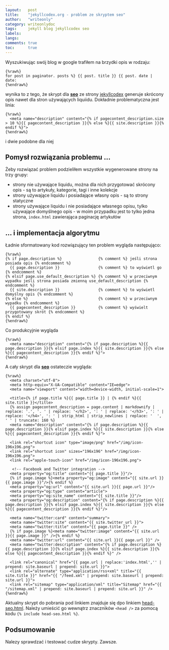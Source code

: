 ```yaml
---
layout:   post
title:    "jekyllcodex.org - problem ze skryptem seo"
author:   "writeonly"
category: writeonlydoc
tags:     jekyll blog jekyllcodex seo
labels:
langs:
comments: true
toc:      true
---
```


Wyszukiwując swój blog w google trafiłem na brzydki opis w rodzaju: 
```jekyll
{%raw%}
for post in paginator. posts %} {{ post. title }} {{ post. date | date:
{%endraw%}
```
wynika to z tego, że skrypt dla **[seo](/posts-by-tags/seo)**
ze strony [jekyllcodex](<https://jekyllcodex.org/without-plugin/seo/>)
generuje skrócony opis nawet dla stron używających liquiidu.
Dokładnie problematyczna jest linia:

```jekyll
{%raw%}
  <meta name="description" content="{% if pagecontent_description.size > 10 %}{{ pagecontent_description }}{% else %}{{ site.description }}{% endif %}">
{%endraw%}
```
i dwie podobne dla niej

## Pomysł rozwiązania problemu ...
Żeby rozwiązać problem podzieliłem  wszystkie wygenerowane strony na trzy grupy:
* strony nie używające liquidu, można dla nich przygotować skrócony opis - są to artykuły, kategorie, tagi i inne kolekcje
* strony używające liquidu i posiadające własny opis - są to strony statyczne
* strony używające liquidu i nie posiadające własnego opisu, tylko używające domyślnego opis - w moim przypadku jest to tylko jedna strona, 
`index.html` zawierająca paginację artykułów

## ... i implementacja algorytmu
Ładnie sformatowany kod rozwiązujący ten problem wygląda następująco:
```jekyll
{%raw%}
{% if page.description %}                {% comment %} jeśli strona posiada opis {% endcomment %}      
  {{ page.description }}                 {% comment %} to wyświetl go  {% endcomment %}      
{% elsif page.use_default_description %} {% comment %} w przeciwnym wypadku jeśli strona posiada zmienną use_default_description {% endcomment %}  
  {{ site.description }}                 {% comment %} to wyświetl domyślny opis {% endcomment %}  
{% else %}                               {% comment %} w przeciwnym wypadku {% endcomment %}  
  {{ pagecontent_description }}          {% comment %} wyświelt przygotowany skrót {% endcomment %} 
{% endif %}
{%endraw%}
```

Co produkcyjnie wygląda 
```jekyll
{%raw%}
  <meta name="description" content="{% if page.description %}{{ page.description }}{% elsif page.index %}{{ site.description }}{% else %}{{ pagecontent_description }}{% endif %}">
{%endraw%}
```
A cały skrypt dla **[seo](/posts-by-tags/seo)** ostateczie wygląda:
```jekyll
{%raw%}
  <meta charset="utf-8">
  <meta http-equiv="X-UA-Compatible" content="IE=edge">
  <meta name="viewport" content="width=device-width, initial-scale=1">

  <title>{% if page.title %}{{ page.title }} | {% endif %}{{ site.title }}</title>
  {% assign pagecontent_description = page.content | markdownify | replace: '.', '. ' | replace: '</h2>', ': ' | replace: '</h3>', ': ' | replace: '</h4>', ': ' | strip_html | strip_newlines | replace: '  ', ' ' | truncate: 160 %}
  <meta name="description" content="{% if page.description %}{{ page.description }}{% elsif page.index %}{{ site.description }}{% else %}{{ pagecontent_description }}{% endif %}">

  <link rel="shortcut icon" type="image/png" href="/img/icon-196x196.png">
  <link rel="shortcut icon" sizes="196x196" href="/img/icon-196x196.png">
  <link rel="apple-touch-icon" href="/img/icon-196x196.png">

   <!-- Facebook and Twitter integration -->
  <meta property="og:title" content="{{ page.title }}"/>
  {% if page.image %}<meta property="og:image" content="{{ site.url }}{{ page.image }}"/>{% endif %}
  <meta property="og:url" content="{{ site.url }}{{ page.url }}"/>
  <meta property="og:type" content="article">
  <meta property="og:site_name" content="{{ site.title }}"/>
  <meta property="og:description" content="{% if page.description %}{{ page.description }}{% elsif page.index %}{{ site.description }}{% else %}{{ pagecontent_description }}{% endif %}"/>
  
  <meta name="twitter:card" content="summary">
  <meta name="twitter:site" content="{{ site.twitter_url }}">
  <meta name="twitter:title" content="{{ page.title }}" />
  {% if page.image %}<meta name="twitter:image" content="{{ site.url }}{{ page.image }}" />{% endif %}
  <meta name="twitter:url" content="{{ site.url }}{{ page.url }}" />
  <meta name="twitter:description" content="{% if page.description %}{{ page.description }}{% elsif page.index %}{{ site.description }}{% else %}{{ pagecontent_description }}{% endif %}" />

  <link rel="canonical" href="{{ page.url | replace:'index.html','' | prepend: site.baseurl | prepend: site.url }}">
  <link rel="alternate" type="application/rss+xml" title="{{ site.title }}" href="{{ "/feed.xml" | prepend: site.baseurl | prepend: site.url }}">
  <link rel="sitemap" type="application/xml" title="Sitemap" href="{{ "/sitemap.xml" | prepend: site.baseurl | prepend: site.url }}" />
{%endraw%}
```

Aktualny skrypt do pobrania pod linkiem znajduje się dpo linkiem 
[head-seo.html](<https://raw.githubusercontent.com/writeonly/writeonly.github.io/master/_includes/head-seo.html>).
Należy umieścić go wewnątrz znaczników `<head />` za pomocą kodu `{% include head-seo.html %}`. 

## Podsumowanie
Nalezy sprawdzać i testować cudze skrypty. Zawsze.
